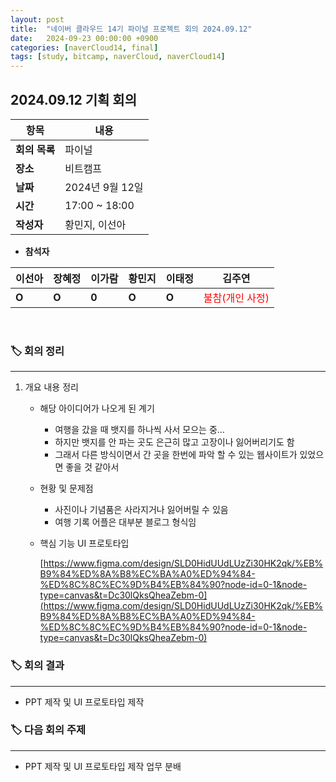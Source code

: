 ```yaml
---
layout: post
title:  "네이버 클라우드 14기 파이널 프로젝트 회의 2024.09.12"
date:   2024-09-23 00:00:00 +0900
categories: [naverCloud14, final]
tags: [study, bitcamp, naverCloud, naverCloud14]
---
```


## 2024.09.12 기획 회의

| **항목**    | **내용**        |
|-----------|---------------|
| **회의 목록** | 파이널           |
| **장소**    | 비트캠프          |
| **날짜**    | 2024년 9월 12일  |
| **시간**    | 17:00 ~ 18:00 |
| **작성자**   | 황민지, 이선아      |

- **참석자**

| **이선아** | **장혜정** | **이가람** | **황민지** | **이태정** | **김주연**                            |
|---------|---------|---------|---------|---------|------------------------------------|
| **O**       | **O**       | **0**   | **O**       | **O**       | <span style="color: red">불참(개인 사정)</span> |

<br>

### 🏷️ 회의 정리

---

1. 개요 내용 정리
    - 해당 아이디어가 나오게 된 계기
        - 여행을 갔을 때 뱃지를 하나씩 사서 모으는 중…
        - 하지만 뱃지를 안 파는 곳도 은근히 많고 고장이나 잃어버리기도 함
        - 그래서 다른 방식이면서 간 곳을 한번에 파악 할 수 있는 웹사이트가 있었으면 좋을 것 같아서
    - 현황 및 문제점
        - 사진이나 기념품은 사라지거나 잃어버릴 수 있음
        - 여행 기록 어플은 대부분 블로그 형식임
    - 핵심 기능 UI 프로토타입

      [https://www.figma.com/design/SLD0HidUUdLUzZi30HK2qk/%EB%B9%84%ED%8A%B8%EC%BA%A0%ED%94%84-%ED%8C%8C%EC%9D%B4%EB%84%90?node-id=0-1&node-type=canvas&t=Dc30lQksQheaZebm-0](https://www.figma.com/design/SLD0HidUUdLUzZi30HK2qk/%EB%B9%84%ED%8A%B8%EC%BA%A0%ED%94%84-%ED%8C%8C%EC%9D%B4%EB%84%90?node-id=0-1&node-type=canvas&t=Dc30lQksQheaZebm-0)


### 🏷️ 회의 결과

---

- PPT 제작 및 UI 프로토타입 제작
   

### 🏷️ 다음 회의 주제

---

- PPT 제작 및 UI 프로토타입 제작 업무 분배